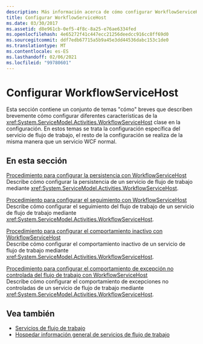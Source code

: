 ```yaml
---
description: Más información acerca de cómo configurar WorkflowServiceHost
title: Configurar WorkflowServiceHost
ms.date: 03/30/2017
ms.assetid: d8e961cb-0ef5-4f8c-8a25-e76ae6334fed
ms.openlocfilehash: 4e65272f41c447ecc21256deedcc916cc8ff69d0
ms.sourcegitcommit: ddf7edb67715a5b9a45e3dd44536dabc153c1de0
ms.translationtype: MT
ms.contentlocale: es-ES
ms.lasthandoff: 02/06/2021
ms.locfileid: "99780601"
---
```

# <a name="configuring-workflowservicehost"></a>Configurar WorkflowServiceHost

Esta sección contiene un conjunto de temas "cómo" breves que describen brevemente cómo configurar diferentes características de la <xref:System.ServiceModel.Activities.WorkflowServiceHost> clase en la configuración. En estos temas se trata la configuración específica del servicio de flujo de trabajo, el resto de la configuración se realiza de la misma manera que un servicio WCF normal.  
  
## <a name="in-this-section"></a>En esta sección  

 [Procedimiento para configurar la persistencia con WorkflowServiceHost](how-to-configure-persistence-with-workflowservicehost.md)  
 Describe cómo configurar la persistencia de un servicio de flujo de trabajo mediante <xref:System.ServiceModel.Activities.WorkflowServiceHost>.  
  
 [Procedimiento para configurar el seguimiento con WorkflowServiceHost](how-to-configure-tracking-with-workflowservicehost.md)  
 Describe cómo configurar el seguimiento del flujo de trabajo de un servicio de flujo de trabajo mediante <xref:System.ServiceModel.Activities.WorkflowServiceHost>.  
  
 [Procedimiento para configurar el comportamiento inactivo con WorkflowServiceHost](how-to-configure-idle-behavior-with-workflowservicehost.md)  
 Describe cómo configurar el comportamiento inactivo de un servicio de flujo de trabajo mediante <xref:System.ServiceModel.Activities.WorkflowServiceHost>.  
  
 [Procedimiento para configurar el comportamiento de excepción no controlada del flujo de trabajo con WorkflowServiceHost](config-workflow-unhandled-exception-workflowservicehost.md)  
 Describe cómo configurar el comportamiento de excepciones no controladas de un servicio de flujo de trabajo mediante <xref:System.ServiceModel.Activities.WorkflowServiceHost>.  
  
## <a name="see-also"></a>Vea también

- [Servicios de flujo de trabajo](workflow-services.md)
- [Hospedar información general de servicios de flujo de trabajo](hosting-workflow-services-overview.md)
